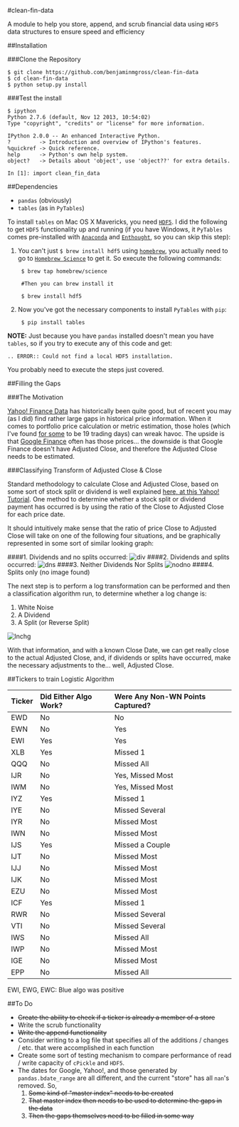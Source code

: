#clean-fin-data

A module to help you store, append, and scrub financial data using `HDF5` data structures to ensure speed and efficiency


##Installation

###Clone the Repository

	$ git clone https://github.com/benjaminmgross/clean-fin-data
	$ cd clean-fin-data
	$ python setup.py install

###Test the install

	$ ipython
	Python 2.7.6 (default, Nov 12 2013, 10:54:02) 
	Type "copyright", "credits" or "license" for more information.

	IPython 2.0.0 -- An enhanced Interactive Python.
	?         -> Introduction and overview of IPython's features.
	%quickref -> Quick reference.
	help      -> Python's own help system.
	object?   -> Details about 'object', use 'object??' for extra details.

	In [1]: import clean_fin_data
	

##Dependencies

- `pandas` (obviously)
- `tables` (as in `PyTables`)

To install `tables` on Mac OS X Mavericks, you need [`HDF5`](http://www.hdfgroup.org/). I did the following to get `HDF5` functionality up and running (if you have Windows, it `PyTables` comes pre-installed with [`Anaconda`](https://store.continuum.io/cshop/anaconda/) and [`Enthought`](https://www.enthought.com/products/epd/), so you can skip this step):

1. You can't just `$ brew install hdf5` using [`homebrew`](http://brew.sh/), you actually need to go to [`Homebrew Science`](https://github.com/Homebrew/homebrew-science/) to get it.  So execute the following commands:

		$ brew tap homebrew/science
		
		#Then you can brew install it
		
		$ brew install hdf5
		
2. Now you've got the necessary components to install `PyTables` with `pip`:

		$ pip install tables
		
**NOTE:** Just because you have `pandas` installed doesn't mean you have `tables`, so if you try to execute any of this code and get:

	.. ERROR:: Could not find a local HDF5 installation.

You probably need to execute the steps just covered.

##Filling the Gaps

###The Motivation

[Yahoo! Finance Data](finance.yahoo.com) has historically been quite good, but of recent you may (as I did) find rather large gaps in historical price information.  When it comes to portfolio price calculation or metric estimation, those holes (which I've found [for some](http://finance.yahoo.com/q?s=eem) to be 19 trading days) can wreak havoc.  The upside is that [Google Finance](https://www.google.com/finance) often has those prices... the downside is that Google Finance doesn't have Adjusted Close, and therefore the Adjusted Close needs to be estimated.

###Classifying Transform of Adjusted Close & Close

Standard methodology to calculate Close and Adjusted Close, based on some sort of stock split or dividend is well explained [here, at this Yahoo! Tutorial](https://help.yahoo.com/kb/finance/historical-prices-sln2311.html?impressions=true).  One method to determine whether a stock split or dividend payment has occurred is by using the ratio of the Close to Adjusted Close for each price date.

It should intuitively make sense that the ratio of price Close to Adjusted Close will take on one of the following four situations, and be graphically represented in some sort of similar looking graph:

####1. Dividends and no splits occurred:
![div](./images/dnos.png)
####2. Dividends and splits occurred:
![dns](./images/dns.png)
####3. Neither Dividends Nor Splits
![nodno](./images/nodnos.png)
####4. Splits only
(no image found)

The next step is to perform a log transformation can be performed and then a classification algorithm run, to determine whether a log change is:

1. White Noise
2. A Dividend
3. A Split (or Reverse Split)

![lnchg](./images/lntransform.png)

With that information, and with a known Close Date, we can get really close to the actual Adjusted Close, and, if dividends or splits have occurred, make the necessary adjustments to the... well, Adjusted Close.

##Tickers to train Logistic Algorithm

| Ticker | Did Either Algo Work? |Were Any Non-WN Points Captured? |
|:-------|:----------------------|:--------------------------------|
| EWD    | No | No |
| EWN    | No | Yes|
| EWI    | Yes| Yes|
| XLB    | Yes | Missed 1 |
| QQQ    | No | Missed All |
| IJR    | No | Yes, Missed Most |
| IWM    | No | Yes, Missed Most |
| IYZ   | Yes| Missed 1 |
| IYE | No | Missed Several |
| IYR | No | Missed Most |
| IWN | No | Missed Most |
| IJS | Yes| Missed a Couple |
| IJT | No | Missed Most |
| IJJ | No | Missed Most |
| IJK | No | Missed Most |
| EZU | No | Missed Most |
| ICF | Yes| Missed 1 |
| RWR | No | Missed Several |
| VTI | No | Missed Several |
| IWS | No | Missed All |
| IWP | No | Missed Most |
| IGE | No | Missed Most |
| EPP | No | Missed All |

















EWI, EWG, EWC: Blue algo was positive

	


##To Do
- ~~Create the ability to check if a ticker is already a member of a store~~
- Write the scrub functionality
- ~~Write the append functionality~~
- Consider writing to a log file that specifies all of the additions / changes / etc. that were accomplished in each function
- Create some sort of testing mechanism to compare performance of read / write capacity of `cPickle` and `HDF5`.
- The dates for Google, Yahoo!, and those generated by `pandas.bdate_range` are all different, and the current "store" has all `nan`'s removed.  So,
  1. ~~Some kind of "master index" needs to be created~~
  2. ~~That master index then needs to be used to determine the gaps in the data~~
  3. ~~Then the gaps themselves need to be filled in some way~~
